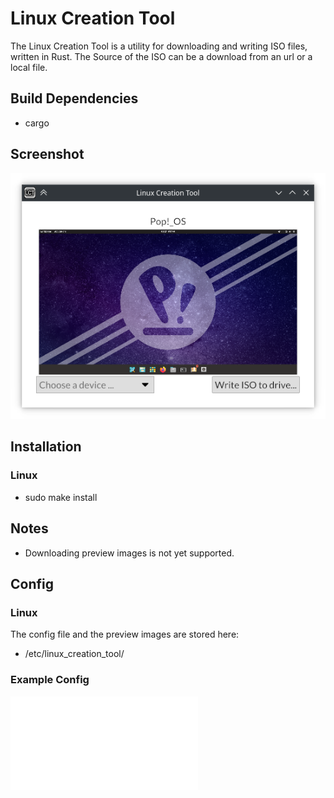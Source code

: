 # Linux Creation Tool

The Linux Creation Tool is a utility for downloading and writing ISO files, written in Rust.
The Source of the ISO can be a download from an url or a local file.

## Build Dependencies
- cargo

## Screenshot
![Screenshot](preview.png)

## Installation
### Linux
- sudo make install

## Notes
- Downloading preview images is not yet supported.

## Config
### Linux
The config file and the preview images are stored here:
- /etc/linux_creation_tool/

### Example Config
![Example Config](example.json)
